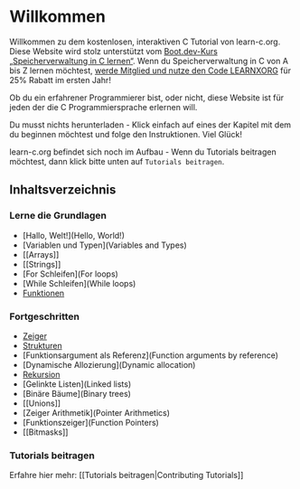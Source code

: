 # Willkommen

Willkommen zu dem kostenlosen, interaktiven C Tutorial von learn-c.org. Diese Website wird stolz unterstützt vom [Boot.dev-Kurs „Speicherverwaltung in C lernen“](https://www.boot.dev/courses/learn-memory-management-c?promo=LEARNXORG). Wenn du Speicherverwaltung in C von A bis Z lernen möchtest, [werde Mitglied und nutze den Code LEARNXORG](https://www.boot.dev/pricing?promo=LEARNXORG) für 25% Rabatt im ersten Jahr!

Ob du ein erfahrener Programmierer bist, oder nicht, diese Website ist für jeden der die C Programmiersprache erlernen will.

Du musst nichts herunterladen - Klick einfach auf eines der Kapitel mit dem du beginnen möchtest und folge den Instruktionen. Viel Glück!

learn-c.org befindet sich noch im Aufbau - Wenn du Tutorials beitragen möchtest, dann klick bitte unten auf `Tutorials beitragen`.

Inhaltsverzeichnis
------------------

### Lerne die Grundlagen

- [Hallo, Welt!](Hello, World!)
- [Variablen und Typen](Variables and Types)
- [[Arrays]]
- [[Strings]]
- [For Schleifen](For loops)
- [While Schleifen](While loops)
- [Funktionen](Functions)

### Fortgeschritten

- [Zeiger](Pointers)
- [Strukturen](Structures)
- [Funktionsargument als Referenz](Function arguments by reference)
- [Dynamische Allozierung](Dynamic allocation)
- [Rekursion](Recursion)
- [Gelinkte Listen](Linked lists)
- [Binäre Bäume](Binary trees)
- [[Unions]]
- [Zeiger Arithmetik](Pointer Arithmetics)
- [Funktionszeiger](Function Pointers)
- [[Bitmasks]]

### Tutorials beitragen

Erfahre hier mehr: [[Tutorials beitragen|Contributing Tutorials]]
